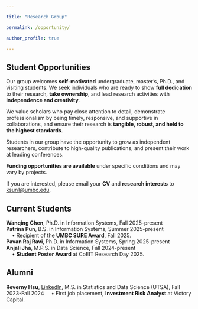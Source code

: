 ```yaml
---

title: "Research Group"

permalink: /opportunity/

author_profile: true

---
```


Student Opportunities
-------
Our group welcomes **self-motivated** undergraduate, master’s, Ph.D., and visiting students. 
We seek individuals who are ready to show **full dedication** to their research, **take ownership**, and lead research activities with **independence and creativity**.

We value scholars who pay close attention to detail, demonstrate professionalism by being timely, responsive, and supportive in collaborations, 
and ensure their research is **tangible, robust, and held to the highest standards**.

Students in our group have the opportunity to grow as independent researchers, contribute to high-quality publications, and present their work at leading conferences.

**Funding opportunities are available** under specific conditions and may vary by projects.

If you are interested, please email your **CV** and **research interests** to <ins>ksun1@umbc.edu</ins>.

Current Students
-------
**Wanqing Chen**, Ph.D. in Information Systems, Fall 2025-present\
**Patrina Pun**, B.S. in Information Systems, Summer 2025-present\
&nbsp;&nbsp;&nbsp;&nbsp;• Recipient of the **UMBC SURE Award**, Fall 2025.\
**Pavan Raj Ravi**, Ph.D. in Information Systems, Spring 2025-present\
**Anjali Jha**, M.P.S. in Data Science, Fall 2024-present\
&nbsp;&nbsp;&nbsp;&nbsp;• **Student Poster Award** at CoEIT Research Day 2025.

[//]: # (- [LinkedIn]&#40;https://www.linkedin.com/in/anjali-jha-069aa6184/&#41;)

Alumni
-------
**Reverny Hsu**, [LinkedIn](https://www.linkedin.com/in/tienyu-hsu/), M.S. in Statistics and Data Science (UTSA), Fall 2023-Fall 2024
&nbsp;&nbsp;&nbsp;&nbsp;• First job placement, **Investment Risk Analyst** at Victory Capital.

